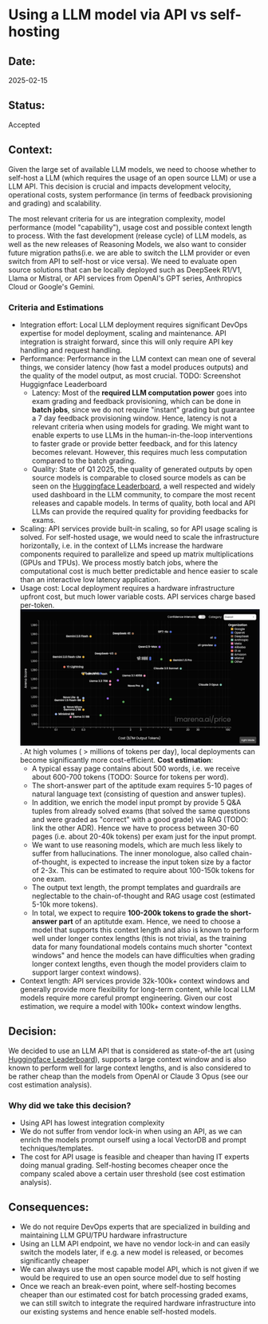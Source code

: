 # Using a LLM model via API vs self-hosting

## Date:
2025-02-15

## Status:
Accepted

## Context:
Given the large set of available LLM models, we need to choose whether to self-host a LLM (which requires the usage of an open source LLM) or use a LLM API.
This decision is crucial and impacts development velocity, operational costs, system performance (in terms of feedback provisioning and grading) and scalability.

The most relevant criteria for us are integration complexity, model performance (model "capability"), usage cost and possible context length to process. 
With the fast development (release cycle) of LLM models, as well as the new releases of Reasoning Models, we also want to consider future migration paths(i.e. we are able to switch the LLM provider or even switch from API to self-host or vice versa). 
We need to evaluate open source solutions that can be locally deployed such as DeepSeek R1/V1, Llama or Mistral, or API services from OpenAI's GPT series, Anthropics Cloud or Google's Gemini.

### Criteria and Estimations
- Integration effort: Local LLM deployment requires significant DevOps expertise for model deployment, scaling and maintenance. API integration is straight forward, since this will only require API key handling and request handling.
- Performance: Performance in the LLM context can mean one of several things, we consider latency (how fast a model produces outputs) and the quality of the model output, as most crucial.
TODO: Screenshot Huggignface Leaderboard
    - Latency: Most of the **required LLM computation power** goes into exam grading and feedback provisioning, which can be done in **batch jobs**, since we do not require "instant" grading but guarantee a 7 day feedback provisioning window. Hence, latency is not a relevant criteria when using models for grading. We might want to enable experts to use LLMs in the human-in-the-loop interventions to faster grade or provide better feedback, and for this latency becomes relevant. However, this requires much less computation compared to the batch grading.
    - Quality: State of Q1 2025, the quality of generated outputs by open source models is comparable to closed source models as can be seen on the [Huggingface Leaderboard](https://lmarena.ai/), a well respected and widely used dashboard in the LLM community, to compare the most recent releases and capable models. In terms of quality, both local and API LLMs can provide the required quality for providing feedbacks for exams.
- Scaling: API services provide built-in scaling, so for API usage scaling is solved. For self-hosted usage, we would need to scale the infrastructure horizontally, i.e. in the context of LLMs increase the hardware components required to parallelize and speed up matrix multiplications (GPUs and TPUs). We process mostly batch jobs, where the computational cost is much better predictable and hence easier to scale than an interactive low latency application.
- Usage cost: Local deployment requires a hardware infrastructure upfront cost, but much lower variable costs. API services charge based per-token. ![Comparison of LLM API usage costs](../../assets/images/cost-analysis.png "Cost Comparison"). At high volumes ( > millions of tokens per day), local deployments can become significantly more cost-efficient. **Cost estimation**: 
    - A typical essay page contains about 500 words, i.e. we receive about 600-700 tokens (TODO: Source for tokens per word). 
    - The short-answer part of the aptitude exam requires 5-10 pages of natural language text (consisting of question and answer tuples).
    - In addition, we enrich the model input prompt by provide 5 Q&A tuples from already solved exams (that solved the same questions and were graded as "correct" with a good grade) via RAG (TODO: link the other ADR). Hence we have to process between 30-60 pages (i.e. about 20-40k tokens) per exam just for the input prompt. 
    - We want to use reasoning models, which are much less likely to suffer from hallucinations. The inner monologue, also called chain-of-thought, is expected to increase the input token size by a factor of 2-3x. This can be estimated to require about 100-150k tokens for one exam.
    - The output text length, the prompt templates and guardrails are neglectable to the chain-of-thought and RAG usage cost (estimated 5-10k more tokens).
    - In total, we expect to require **100-200k tokens to grade the short-answer part** of an aptitutde exam. Hence, we need to choose a model that supports this context length and also is known to perform well under longer contex lengths (this is not trivial, as the training data for many foundational models contains much shorter "context windows" and hence the models can have difficulties when grading longer context lengths, even though the model providers claim to support larger context windows).
- Context length: API services provide 32k-100k+ context windows and generally provide more flexibility for long-term content, while local LLM models require more careful prompt engineering. Given our cost estimation, we require a model with 100k+ context window lengths.

## Decision:
We decided to use an LLM API that is considered as state-of-the art (using [Huggingface Leaderboard](https://lmarena.ai/)), supports a large context window and is also known to perform well for large context lengths, and is also considered to be rather cheap than the models from OpenAI or Claude 3 Opus (see our cost estimation analysis). 

### Why did we take this decision?
- Using API has lowest integration complexity
- We do not suffer from vendor lock-in when using an API, as we can enrich the models prompt ourself using a local VectorDB and prompt techniques/templates.
- The cost for API usage is feasible and cheaper than having IT experts doing manual grading. Self-hosting becomes cheaper once the company scaled above a certain user threshold (see cost estimation analysis).


## Consequences:
- We do not require DevOps experts that are specialized in building and maintaining LLM GPU/TPU hardware infrastructure
- Using an LLM API endpoint, we have no vendor lock-in and can easily switch the models later, if e.g. a new model is released, or becomes significantly cheaper
- We can always use the most capable model API, which is not given if we would be required to use an open source model due to self hosting
- Once we reach an break-even point, where self-hosting becomes cheaper than our estimated cost for batch processing graded exams, we can still switch to integrate the required hardware infrastructure into our existing systems and hence enable self-hosted models.

